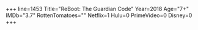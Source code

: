 +++
line=1453
Title="ReBoot: The Guardian Code"
Year=2018
Age="7+"
IMDb="3.7"
RottenTomatoes=""
Netflix=1
Hulu=0
PrimeVideo=0
Disney=0
+++


